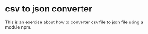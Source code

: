 # csv to json converter

This is an exercise about how to converter csv file to json file using a module npm.